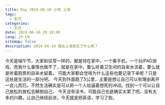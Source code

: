 ```yaml
---
title: Day 2024-06-10 小雨 上海
tags:
  - 生活
categories:
  - 生活
date: 2024-06-10 20:10:00
lang: zh-CN
sitemap: false
description: 2024-06-10 我在上海发生了什么呢？
---
```

今天是端午节，大家和往常一样的，都是待在家中，一个看手机，一个玩IPAD游戏，而我什么事情也做不了，就是在家中，要么听着卫生间的自来水流着，要么就是听着厨房的自来水留着。
可能大家都会觉得为什么这些也要记录下来呢？只是这些是生活的一部分吧。
今天到外面跑了5公里，主要是想让自己可以有理由离开一会儿而已。不然生活确实是可以把一个人给逼着想死的冲动。找到一个可以让自己放松的放松去解脱自己。
今天没有读书，可能自己也是确实太累了吧。没有太多的兴趣，让自己继续前进，今天就是把英语，学习了些。
